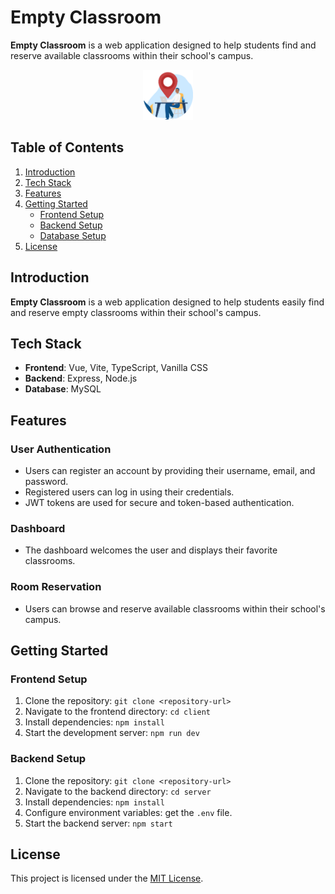 # Empty Classroom

**Empty Classroom** is a web application designed to help students find and reserve available classrooms within their school's campus.

<div align="center">
  <img src="./client/public/logo-rounded.png" alt="Empty Classroom Logo" width="80" height="80">
</div>

## Table of Contents

1. [Introduction](#introduction)
2. [Tech Stack](#tech-stack)
3. [Features](#features)
4. [Getting Started](#getting-started)
   - [Frontend Setup](#frontend-setup)
   - [Backend Setup](#backend-setup)
   - [Database Setup](#database-setup)
5. [License](#license)

## Introduction

**Empty Classroom** is a web application designed to help students easily find and reserve empty classrooms within their school's campus.

## Tech Stack

- **Frontend**: Vue, Vite, TypeScript, Vanilla CSS
- **Backend**: Express, Node.js
- **Database**: MySQL

## Features

### User Authentication

- Users can register an account by providing their username, email, and password.
- Registered users can log in using their credentials.
- JWT tokens are used for secure and token-based authentication.

### Dashboard

- The dashboard welcomes the user and displays their favorite classrooms.

### Room Reservation

- Users can browse and reserve available classrooms within their school's campus.

## Getting Started

### Frontend Setup

1. Clone the repository: `git clone <repository-url>`
2. Navigate to the frontend directory: `cd client`
3. Install dependencies: `npm install`
4. Start the development server: `npm run dev`

### Backend Setup

1. Clone the repository: `git clone <repository-url>`
2. Navigate to the backend directory: `cd server`
3. Install dependencies: `npm install`
4. Configure environment variables: get the `.env` file.
5. Start the backend server: `npm start`

## License

This project is licensed under the [MIT License](LICENSE).
